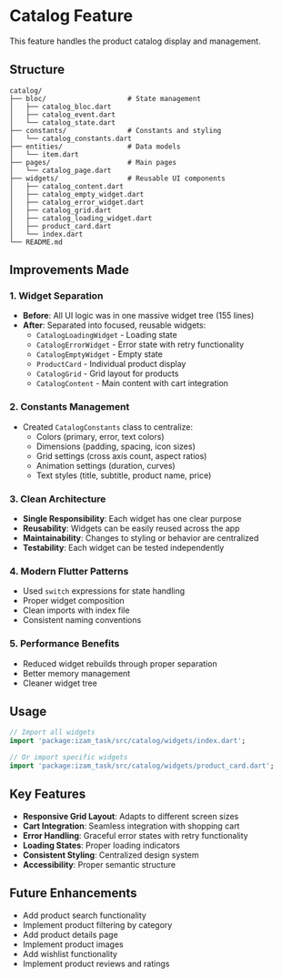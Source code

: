 # Catalog Feature

This feature handles the product catalog display and management.

## Structure

```
catalog/
├── bloc/                    # State management
│   ├── catalog_bloc.dart
│   ├── catalog_event.dart
│   └── catalog_state.dart
├── constants/               # Constants and styling
│   └── catalog_constants.dart
├── entities/                # Data models
│   └── item.dart
├── pages/                   # Main pages
│   └── catalog_page.dart
├── widgets/                 # Reusable UI components
│   ├── catalog_content.dart
│   ├── catalog_empty_widget.dart
│   ├── catalog_error_widget.dart
│   ├── catalog_grid.dart
│   ├── catalog_loading_widget.dart
│   ├── product_card.dart
│   └── index.dart
└── README.md
```

## Improvements Made

### 1. **Widget Separation**

- **Before**: All UI logic was in one massive widget tree (155 lines)
- **After**: Separated into focused, reusable widgets:
  - `CatalogLoadingWidget` - Loading state
  - `CatalogErrorWidget` - Error state with retry functionality
  - `CatalogEmptyWidget` - Empty state
  - `ProductCard` - Individual product display
  - `CatalogGrid` - Grid layout for products
  - `CatalogContent` - Main content with cart integration

### 2. **Constants Management**

- Created `CatalogConstants` class to centralize:
  - Colors (primary, error, text colors)
  - Dimensions (padding, spacing, icon sizes)
  - Grid settings (cross axis count, aspect ratios)
  - Animation settings (duration, curves)
  - Text styles (title, subtitle, product name, price)

### 3. **Clean Architecture**

- **Single Responsibility**: Each widget has one clear purpose
- **Reusability**: Widgets can be easily reused across the app
- **Maintainability**: Changes to styling or behavior are centralized
- **Testability**: Each widget can be tested independently

### 4. **Modern Flutter Patterns**

- Used `switch` expressions for state handling
- Proper widget composition
- Clean imports with index file
- Consistent naming conventions

### 5. **Performance Benefits**

- Reduced widget rebuilds through proper separation
- Better memory management
- Cleaner widget tree

## Usage

```dart
// Import all widgets
import 'package:izam_task/src/catalog/widgets/index.dart';

// Or import specific widgets
import 'package:izam_task/src/catalog/widgets/product_card.dart';
```

## Key Features

- **Responsive Grid Layout**: Adapts to different screen sizes
- **Cart Integration**: Seamless integration with shopping cart
- **Error Handling**: Graceful error states with retry functionality
- **Loading States**: Proper loading indicators
- **Consistent Styling**: Centralized design system
- **Accessibility**: Proper semantic structure

## Future Enhancements

- Add product search functionality
- Implement product filtering by category
- Add product details page
- Implement product images
- Add wishlist functionality
- Implement product reviews and ratings
